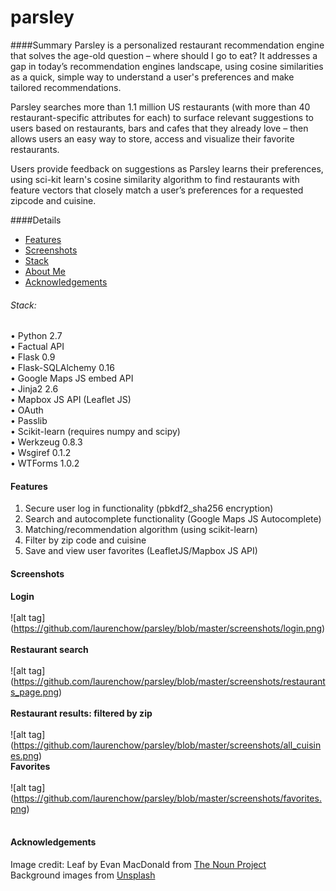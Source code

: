 parsley
=======
####Summary
Parsley is a personalized restaurant recommendation engine that solves the age-old question – where should I go to eat? It addresses a gap in today’s recommendation engines landscape, using cosine similarities as a quick, simple way to understand a user's preferences and make tailored recommendations.

Parsley searches more than 1.1 million US restaurants (with more than 40 restaurant-specific attributes for each) to surface relevant suggestions to users based on restaurants, bars and cafes that they already love – then allows users an easy way to store, access and visualize their favorite restaurants. 

Users provide feedback on suggestions as Parsley learns their preferences, using sci-kit learn's cosine similarity algorithm to find restaurants with feature vectors that closely match a user’s preferences for a requested zipcode and cuisine.

####Details
- [Features](#features)
- [Screenshots](#screenshots) 
- [Stack](#stack)
- [About Me](#about-me)
- [Acknowledgements](#acknowledgements)

###### Stack:
•	Python 2.7 <br>
•	Factual API <br>
•	Flask 0.9<br>
•	Flask-SQLAlchemy 0.16<br>
•	Google Maps JS embed API  <br>
•	Jinja2 2.6<br>
•	Mapbox JS API (Leaflet JS) <br>
•	OAuth<br>
•	Passlib <br>
•	Scikit-learn (requires numpy and scipy)<br>
•	Werkzeug 0.8.3<br>
•	Wsgiref 0.1.2<br>
•	WTForms 1.0.2<br>

#### Features 
1.	Secure user log in functionality (pbkdf2_sha256 encryption) <br>
2.	Search and autocomplete functionality (Google Maps JS Autocomplete)<br>
3.	Matching/recommendation algorithm (using scikit-learn) <br>
4.	Filter by zip code and cuisine <br>
5.	Save and view user favorites (LeafletJS/Mapbox JS API)<br>
 
#### Screenshots

<strong>Login</strong><br><br>
![alt tag] (https://github.com/laurenchow/parsley/blob/master/screenshots/login.png)<br><br>
<strong>Restaurant search</strong><br><br>
![alt tag] (https://github.com/laurenchow/parsley/blob/master/screenshots/restaurants_page.png)<br><br>
<strong>Restaurant results: filtered by zip</strong><br><br>
![alt tag] (https://github.com/laurenchow/parsley/blob/master/screenshots/all_cuisines.png)<br>
<strong>Favorites</strong><br><br>
![alt tag] (https://github.com/laurenchow/parsley/blob/master/screenshots/favorites.png)<br><br>
 

#### Acknowledgements
Image credit:
Leaf by Evan MacDonald from <a href = "https://www.http://thenounproject.com/"> The Noun Project</a><br>
Background images from <a href = "https://unsplash.com/grid"> Unsplash
 


 
